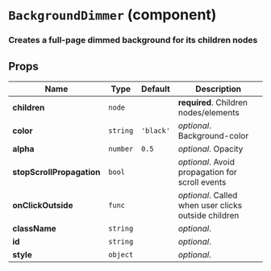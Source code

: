 `BackgroundDimmer` (component)
==============================

### Creates a full-page dimmed background for its children nodes

Props
-----

|Name|Type|Default|Description
|-|-|-|-
|**children**|<code>node</code>||**required**. Children nodes/elements
|**color**|<code>string</code>|`'black'`|*optional*. Background-color
|**alpha**|<code>number</code>|`0.5`|*optional*. Opacity
|**stopScrollPropagation**|<code>bool</code>||*optional*. Avoid propagation for scroll events
|**onClickOutside**|<code>func</code>||*optional*. Called when user clicks outside children
|**className**|<code>string</code>||*optional*. 
|**id**|<code>string</code>||*optional*. 
|**style**|<code>object</code>||*optional*. 